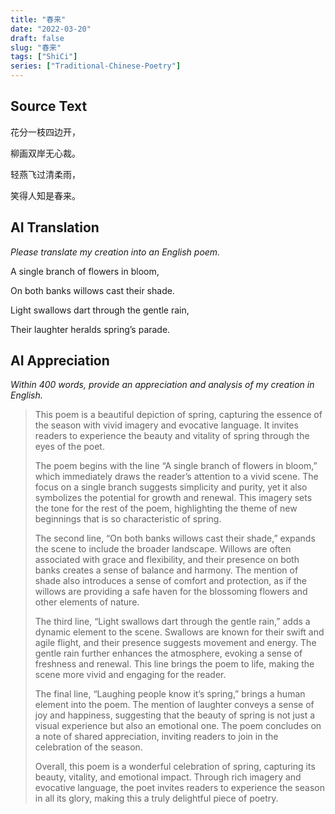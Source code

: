 ```yaml
---
title: "春来"
date: "2022-03-20"
draft: false
slug: "春来"
tags: ["ShiCi"]
series: ["Traditional-Chinese-Poetry"]
---
```


## Source Text

花分一枝四边开，

柳画双岸无心裁。

轻燕飞过清柔雨，

笑得人知是春来。

## AI Translation

*Please translate my creation into an English poem.*

A single branch of flowers in bloom,  

On both banks willows cast their shade.  

Light swallows dart through the gentle rain,  

Their laughter heralds spring’s parade.

## AI Appreciation

*Within 400 words, provide an appreciation and analysis of my creation in English.*

> This poem is a beautiful depiction of spring, capturing the essence of the season with vivid imagery and evocative language. It invites readers to experience the beauty and vitality of spring through the eyes of the poet.
>
> The poem begins with the line “A single branch of flowers in bloom,” which immediately draws the reader’s attention to a vivid scene. The focus on a single branch suggests simplicity and purity, yet it also symbolizes the potential for growth and renewal. This imagery sets the tone for the rest of the poem, highlighting the theme of new beginnings that is so characteristic of spring.
>
> The second line, “On both banks willows cast their shade,” expands the scene to include the broader landscape. Willows are often associated with grace and flexibility, and their presence on both banks creates a sense of balance and harmony. The mention of shade also introduces a sense of comfort and protection, as if the willows are providing a safe haven for the blossoming flowers and other elements of nature.
>
> The third line, “Light swallows dart through the gentle rain,” adds a dynamic element to the scene. Swallows are known for their swift and agile flight, and their presence suggests movement and energy. The gentle rain further enhances the atmosphere, evoking a sense of freshness and renewal. This line brings the poem to life, making the scene more vivid and engaging for the reader.
>
> The final line, “Laughing people know it’s spring,” brings a human element into the poem. The mention of laughter conveys a sense of joy and happiness, suggesting that the beauty of spring is not just a visual experience but also an emotional one. The poem concludes on a note of shared appreciation, inviting readers to join in the celebration of the season.
>
> Overall, this poem is a wonderful celebration of spring, capturing its beauty, vitality, and emotional impact. Through rich imagery and evocative language, the poet invites readers to experience the season in all its glory, making this a truly delightful piece of poetry.
